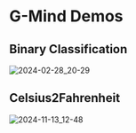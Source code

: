 # G-Mind Demos 

## Binary Classification

![2024-02-28_20-29](https://github.com/user-attachments/assets/a99cfe36-1850-4380-927f-50f298744c2c)


## Celsius2Fahrenheit
![2024-11-13_12-48](https://github.com/user-attachments/assets/0cfeb045-3190-46b9-8abc-0b8d5b668b20)
